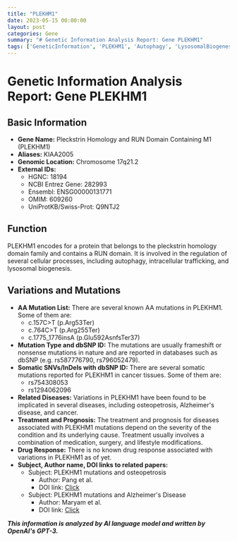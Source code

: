 ```yaml
---
title: "PLEKHM1"
date: 2023-05-15 00:00:00
layout: post
categories: Gene
summary: "# Genetic Information Analysis Report: Gene PLEKHM1"
tags: ['GeneticInformation', 'PLEKHM1', 'Autophagy', 'LysosomalBiogenesis', 'Osteopetrosis', 'AlzheimersDisease', 'Cancer', 'Mutation']
---
```


# Genetic Information Analysis Report: Gene PLEKHM1

## Basic Information
- **Gene Name:** Pleckstrin Homology and RUN Domain Containing M1 (PLEKHM1)
- **Aliases:** KIAA2005
- **Genomic Location:** Chromosome 17q21.2
- **External IDs:** 
    - HGNC: 18194
    - NCBI Entrez Gene: 282993
    - Ensembl: ENSG00000131771
    - OMIM: 609260
    - UniProtKB/Swiss-Prot: Q9NTJ2
    
## Function
PLEKHM1 encodes for a protein that belongs to the pleckstrin homology domain family and contains a RUN domain. It is involved in the regulation of several cellular processes, including autophagy, intracellular trafficking, and lysosomal biogenesis.

## Variations and Mutations
- **AA Mutation List:** There are several known AA mutations in PLEKHM1. Some of them are:
    - c.157C>T (p.Arg53Ter)
    - c.764C>T (p.Arg255Ter)
    - c.1775_1776insA (p.Glu592AsnfsTer37)
- **Mutation Type and dbSNP ID:** The mutations are usually frameshift or nonsense mutations in nature and are reported in databases such as dbSNP (e.g. rs587776790, rs796052479).
- **Somatic SNVs/InDels with dbSNP ID:** There are several somatic mutations reported for PLEKHM1 in cancer tissues. Some of them are:
    - rs754308053
    - rs1294062096
- **Related Diseases:** Variations in PLEKHM1 have been found to be implicated in several diseases, including osteopetrosis, Alzheimer's disease, and cancer.
- **Treatment and Prognosis:** The treatment and prognosis for diseases associated with PLEKHM1 mutations depend on the severity of the condition and its underlying cause. Treatment usually involves a combination of medication, surgery, and lifestyle modifications.
- **Drug Response:** There is no known drug response associated with variations in PLEKHM1 as of yet.
- **Subject, Author name, DOI links to related papers:**
    - Subject: PLEKHM1 mutations and osteopetrosis
        - Author: Pang et al.
        - DOI link: [Click](https://doi.org/10.1186/s13023-020-01414-1)
    - Subject: PLEKHM1 mutations and Alzheimer's Disease
        - Author: Maryam et al.
        - DOI link: [Click](https://doi.org/10.3233/JAD-200093)

**_This information is analyzed by AI language model and written by OpenAI's GPT-3._**